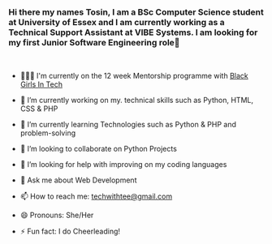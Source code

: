 ### Hi there my names Tosin, I am a BSc Computer Science student at University of Essex and I am currently working as a Technical Support Assistant at VIBE Systems. I am looking for my first Junior Software Engineering role👋

<br>

- 👩🏿‍💻 I'm currently on the 12 week Mentorship programme with [Black Girls In Tech](https://www.blackgirlsintech.org/)

- 🔭 I’m currently working on my. technical skills such as Python, HTML, CSS & PHP
- 🌱 I’m currently learning Technologies such as Python & PHP and problem-solving
- 👯 I’m looking to collaborate on Python Projects
- 🤔 I’m looking for help with improving on my coding languages
- 💬 Ask me about Web Development
- 📫 How to reach me: techwithtee@gmail.com
- 😄 Pronouns: She/Her
- ⚡ Fun fact: I do Cheerleading!

